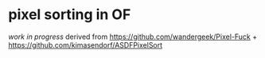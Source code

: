# pixel sorting in OF
*work in progress*
derived from https://github.com/wandergeek/Pixel-Fuck + https://github.com/kimasendorf/ASDFPixelSort